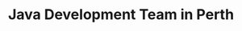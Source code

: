 ---
title: Java Development Team in Perth
permalink: /landings/java-developer-perth
technology: Java
location: Perth
---